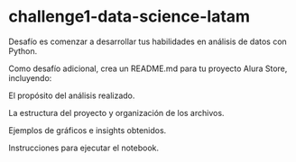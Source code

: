 # challenge1-data-science-latam
Desafío es comenzar a desarrollar tus habilidades en análisis de datos con Python.


Como desafío adicional, crea un README.md para tu proyecto Alura Store, incluyendo:

El propósito del análisis realizado.

La estructura del proyecto y organización de los archivos.

Ejemplos de gráficos e insights obtenidos.

Instrucciones para ejecutar el notebook.
